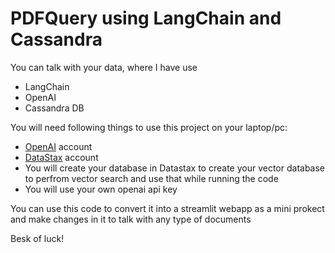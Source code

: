 # PDFQuery using LangChain and Cassandra
You can talk with your data, where I have use
- LangChain
- OpenAI
- Cassandra DB

You will need following things to use this project on your laptop/pc:
- [OpenAI](https://platform.openai.com/docs/overview) account
- [DataStax](https://accounts.datastax.com/session-service/v1/login) account
- You will create your database in Datastax to create your vector database to perfrom vector search and use that while running the code
- You will use your own openai api key

You can use this code to convert it into a streamlit webapp as a mini prokect and make changes in it to talk with any type of documents

Besk of luck!
